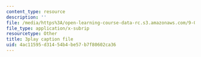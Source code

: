 ```yaml
---
content_type: resource
description: ''
file: /media/https%3A/open-learning-course-data-rc.s3.amazonaws.com/9-00-introduction-to-psychology-fall-2004/4ac11595d31454b4be57b7f80602ca36_10509.vtt
file_type: application/x-subrip
resourcetype: Other
title: 3play caption file
uid: 4ac11595-d314-54b4-be57-b7f80602ca36
---
```

